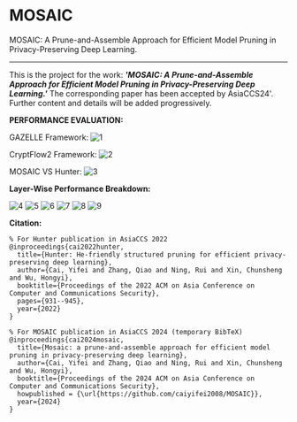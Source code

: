 # MOSAIC
MOSAIC: A Prune-and-Assemble Approach for Efficient Model Pruning in Privacy-Preserving Deep Learning.

------------------------------------------------
This is the project for the work: _**'MOSAIC: A Prune-and-Assemble Approach for Efficient Model Pruning in Privacy-Preserving Deep Learning.'**_ The corresponding paper has been accepted by AsiaCCS24'. Further content and details will be added progressively.


**PERFORMANCE EVALUATION:**

GAZELLE Framework:
![1](https://github.com/caiyifei2008/MOSAIC/assets/55211869/18d80c3b-f3cd-4a68-bab2-830c4b731c86)

CryptFlow2 Framework:
![2](https://github.com/caiyifei2008/MOSAIC/assets/55211869/40ec1cf9-5382-43aa-b235-0691a09b2d0e)

MOSAIC VS Hunter:
![3](https://github.com/caiyifei2008/MOSAIC/assets/55211869/dc047538-6a58-4ddd-bf94-b011d7278c50)


**Layer-Wise Performance Breakdown:**

![4](https://github.com/caiyifei2008/MOSAIC/assets/55211869/dc5b2ea2-e405-4e7c-92d7-df1252a87af9)
![5](https://github.com/caiyifei2008/MOSAIC/assets/55211869/8e62fb25-6803-4368-9ff5-a4920bfebd73)
![6](https://github.com/caiyifei2008/MOSAIC/assets/55211869/8c28c1be-b650-4c2c-91ba-8851b3fd92bd)
![7](https://github.com/caiyifei2008/MOSAIC/assets/55211869/445a14e7-a3c0-4ab5-bc13-105ec640e828)
![8](https://github.com/caiyifei2008/MOSAIC/assets/55211869/64202c14-d547-4da6-a8f9-3f5ab6efb9bb)
![9](https://github.com/caiyifei2008/MOSAIC/assets/55211869/d5cc5012-09a1-431a-91f3-6501667fcf7e)




**Citation:**
```
% For Hunter publication in AsiaCCS 2022
@inproceedings{cai2022hunter,
  title={Hunter: He-friendly structured pruning for efficient privacy-preserving deep learning},
  author={Cai, Yifei and Zhang, Qiao and Ning, Rui and Xin, Chunsheng and Wu, Hongyi},
  booktitle={Proceedings of the 2022 ACM on Asia Conference on Computer and Communications Security},
  pages={931--945},
  year={2022}
}

% For MOSAIC publication in AsiaCCS 2024 (temporary BibTeX)
@inproceedings{cai2024mosaic,
  title={Mosaic: a prune-and-assemble approach for efficient model pruning in privacy-preserving deep learning},
  author={Cai, Yifei and Zhang, Qiao and Ning, Rui and Xin, Chunsheng and Wu, Hongyi},
  booktitle={Proceedings of the 2024 ACM on Asia Conference on Computer and Communications Security},
  howpublished = {\url{https://github.com/caiyifei2008/MOSAIC}},
  year={2024}
}
```
